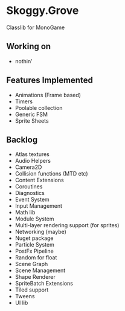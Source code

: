 # Skoggy.Grove

Classlib for MonoGame

## Working on

* nothin'

## Features Implemented

* Animations (Frame based)
* Timers
* Poolable collection
* Generic FSM
* Sprite Sheets

## Backlog

* Atlas textures
* Audio Helpers
* Camera2D
* Collision functions (MTD etc)
* Content Extensions
* Coroutines
* Diagnostics
* Event System
* Input Management
* Math lib
* Module System
* Multi-layer rendering support (for sprites)
* Networking (maybe)
* Nuget package
* Particle System
* PostFx Pipeline
* Random for float
* Scene Graph
* Scene Management
* Shape Renderer
* SpriteBatch Extensions
* Tiled support
* Tweens
* UI lib
